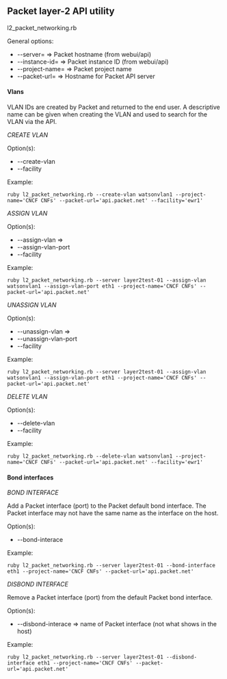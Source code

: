 ## Packet layer-2 API utility

l2_packet_networking.rb

General options:
  - --server=<servername> => Packet hostname (from webui/api)
  - --instance-id=<instance id> => Packet instance ID (from webui/api)
  - --project-name=<CNCF CNFS> => Packet project name
  - --packet-url=<PACKET URL> => Hostname for Packet API server

#### Vlans

VLAN IDs are created by Packet and returned to the end user.  A descriptive
name can be given when creating the VLAN and used to search for the VLAN via
the API.

*CREATE VLAN*

Option(s):
- --create-vlan <vlan description>
- --facility <facility short name>

Example:

```
ruby l2_packet_networking.rb --create-vlan watsonvlan1 --project-name='CNCF CNFs' --packet-url='api.packet.net' --facility='ewr1'
```

*ASSIGN VLAN*

Option(s):
- --assign-vlan <vlan description> => 
- --assign-vlan-port <packet interface>
- --facility <facility short name>

Example:

```
ruby l2_packet_networking.rb --server layer2test-01 --assign-vlan watsonvlan1 --assign-vlan-port eth1 --project-name='CNCF CNFs' --packet-url='api.packet.net'
```

*UNASSIGN VLAN*

Option(s):
- --unassign-vlan <vlan description> => 
- --unassign-vlan-port <packet interface>
- --facility <facility short name>

Example:

```
ruby l2_packet_networking.rb --server layer2test-01 --assign-vlan watsonvlan1 --assign-vlan-port eth1 --project-name='CNCF CNFs' --packet-url='api.packet.net'
```

*DELETE VLAN*

Option(s):
- --delete-vlan <vlan description>
- --facility <facility short name>

Example:

```
ruby l2_packet_networking.rb --delete-vlan watsonvlan1 --project-name='CNCF CNFs' --packet-url='api.packet.net' --facility='ewr1'
```

#### Bond interfaces


*BOND INTERFACE*

Add a Packet interface (port) to the Packet default bond interface. The Packet interface may not have the same name as the interface on the host.

Option(s): 
  - --bond-interace <interface name>

Example:

```
ruby l2_packet_networking.rb --server layer2test-01 --bond-interface eth1 --project-name='CNCF CNFs' --packet-url='api.packet.net' 
```

*DISBOND INTERFACE*

Remove a Packet interface (port) from the default Packet bond interface.

Option(s): 
  - --disbond-interace <interface name> => name of Packet interface (not what shows in the host)

Example:

```
ruby l2_packet_networking.rb --server layer2test-01 --disbond-interface eth1 --project-name='CNCF CNFs' --packet-url='api.packet.net' 
```
